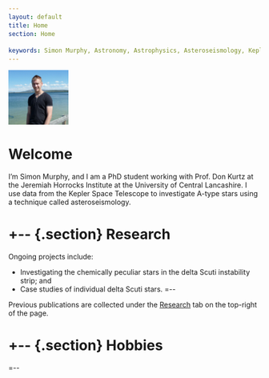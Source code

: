 ```yaml
---
layout: default
title: Home
section: Home

keywords: Simon Murphy, Astronomy, Astrophysics, Asteroseismology, Kepler, Jeremiah Horrocks Institute, delta Scuti, chemical peculiar, A-type star, Am star, Fourier, Nyquist
---
```


<img class='inset right' src='/images/simon_murphy.jpg' title='Simon Murphy' alt='Simon @ Yellowstone National Park' width='120px' />

Welcome
=======

I’m Simon Murphy, and I am a PhD student working with Prof. Don Kurtz at the Jeremiah Horrocks Institute at the University of Central Lancashire. I use data from the Kepler Space Telescope to investigate A-type stars using a technique called asteroseismology.

+-- {.section}
Research
========

Ongoing projects include:

* Investigating the chemically peculiar stars in the delta Scuti instability strip; and
* Case studies of individual delta Scuti stars.
=--

Previous publications are collected under the [Research](/research) tab on the top-right of the page.

+-- {.section}
Hobbies
=======


=--
